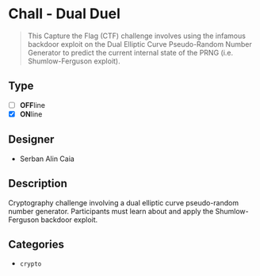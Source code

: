# Chall - Dual Duel

> This Capture the Flag (CTF) challenge involves using the infamous backdoor exploit on the Dual Elliptic Curve Pseudo-Random Number Generator to predict the current internal state of the PRNG (i.e. Shumlow-Ferguson exploit).

## Type

- [ ] **OFF**line
- [X] **ON**line

## Designer

- Serban Alin Caia

## Description

Cryptography challenge involving a dual elliptic curve pseudo-random number generator. Participants must learn about and apply the Shumlow-Ferguson backdoor exploit.

## Categories

- `crypto`
